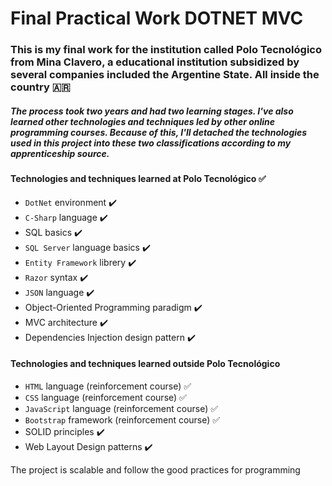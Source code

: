# Final Practical Work DOTNET MVC

### This is my final work for the institution called Polo Tecnológico from Mina Clavero, a educational institution subsidized by several companies included the Argentine State. All inside the country :argentina:
##### The process took two years and had two learning stages. I've also learned other technologies and techniques led by other online programming courses. Because of this, I'll detached the technologies used in this project into these two classifications according to my apprenticeship source.

#### Technologies and techniques learned at Polo Tecnológico :white_check_mark:
- `DotNet` environment :heavy_check_mark:
- `C-Sharp` language :heavy_check_mark:
- SQL basics :heavy_check_mark:
- `SQL Server` language basics :heavy_check_mark:
- `Entity Framework` librery :heavy_check_mark:
- `Razor` syntax :heavy_check_mark:
- `JSON` language :heavy_check_mark:
- Object-Oriented Programming paradigm :heavy_check_mark:
- MVC architecture :heavy_check_mark:
- Dependencies Injection design pattern :heavy_check_mark:

#### Technologies and techniques learned outside Polo Tecnológico
- `HTML` language (reinforcement course) :white_check_mark:
- `CSS` language (reinforcement course) :white_check_mark:
- `JavaScript` language (reinforcement course) :white_check_mark:
- `Bootstrap` framework (reinforcement course) :white_check_mark:
- SOLID principles :heavy_check_mark:
- Web Layout Design patterns :heavy_check_mark:

The project is scalable and follow the good practices for programming
